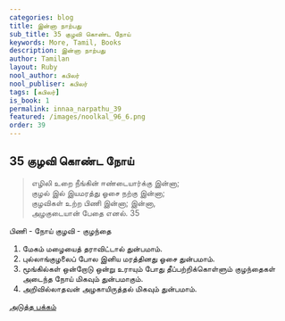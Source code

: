 ```yaml
---
categories: blog
title: இன்னா நாற்பது
sub_title: 35 குழவி கொண்ட நோய்
keywords: More, Tamil, Books
description: இன்னா நாற்பது
author: Tamilan
layout: Ruby
nool_author: கபிலர்
nool_publiser: கபிலர்
tags: [கபிலர்]
is_book: 1
permalink: innaa_narpathu_39
featured: /images/noolkal_96_6.png
order: 39
---
```



## 35 குழவி கொண்ட நோய்

> எழிலி உறை நீங்கின் ஈண்டையார்க்கு இன்னா;  
>  குழல் இல் இயமரத்து ஓசை நற்கு இன்னா;  
>  குழவிகள் உற்ற பிணி இன்னா; இன்னா,  
>  அழகுடையான் பேதை எனல். 35

பிணி - நோய் குழவி - குழந்தை

  1. மேகம் மழையைத் தராவிட்டால் துன்பமாம். 
  2. புல்லாங்குழலைப் போல இனிய மரத்தினது ஓசை துன்பமாம். 
  3. மூங்கில்கள் ஒன்றோடு ஒன்று உராயும் போது தீப்பற்றிக்கொள்ளும் குழந்தைகள் அடைந்த நோய் மிகவும் துன்பமாகும். 
  4. அறிவில்லாதவன் அழகாயிருத்தல் மிகவும் துன்பமாம். 

[அடுத்த பக்கம்](innaa_narpathu_40)